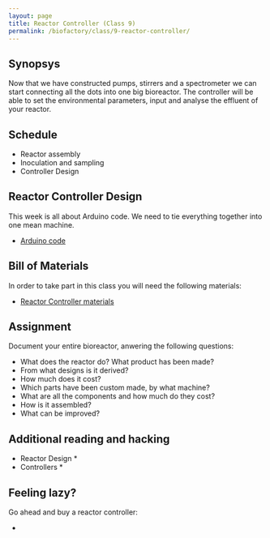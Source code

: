 ```yaml
---
layout: page
title: Reactor Controller (Class 9)
permalink: /biofactory/class/9-reactor-controller/
---
```


## Synopsys

Now that we have constructed pumps, stirrers and a spectrometer we can start connecting all the dots into one big bioreactor. The controller will be able to set the environmental parameters, input and analyse the effluent of your reactor. 

## Schedule

* Reactor assembly
* Inoculation and sampling
* Controller Design

## Reactor Controller Design

This week is all about Arduino code. We need to tie everything together into one mean machine.

* [Arduino code](/biofactory/class/19/reactor-controller-arduino-code.txt)

## Bill of Materials

In order to take part in this class you will need the following materials:

* [Reactor Controller materials](/biofactory/class/9-reactor-controller/controller-materials/)

## Assignment

Document your entire bioreactor, anwering the following questions:

* What does the reactor do? What product has been made?
* From what designs is it derived?
* How much does it cost?
* Which parts have been custom made, by what machine?
* What are all the components and how much do they cost?
* How is it assembled?
* What can be improved?

## Additional reading and hacking

* Reactor Design
  * 
* Controllers
  * 

## Feeling lazy?

Go ahead and buy a reactor controller:

* 
